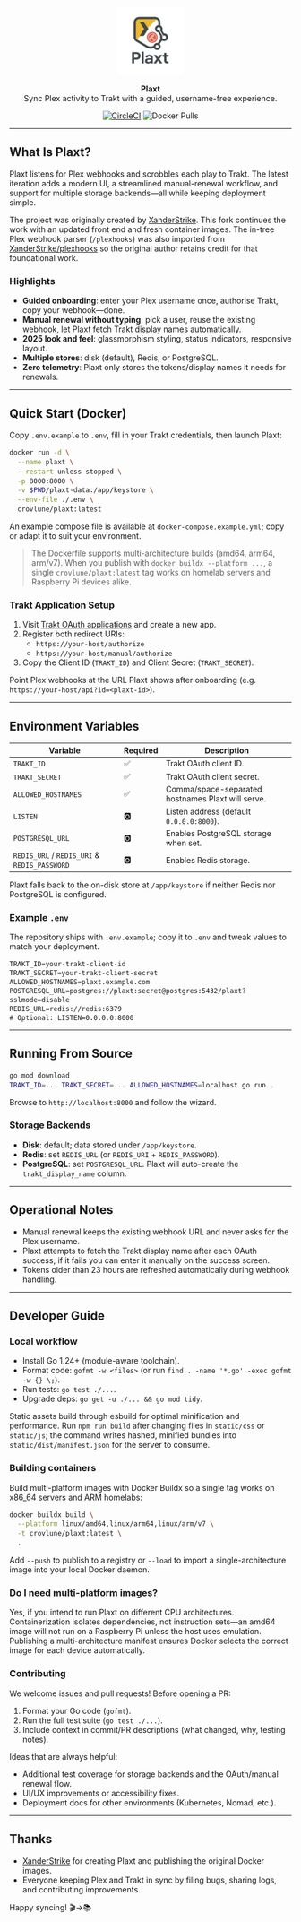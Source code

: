 <p align="center">
  <img src="./static/img/plaxt-logo.png" width="120" alt="Plaxt logo" />
</p>
<p align="center">
  <strong>Plaxt</strong><br/>
  Sync Plex activity to Trakt with a guided, username-free experience.
</p>
<p align="center">
  <a href="https://dl.circleci.com/status-badge/redirect/gh/CrovLune/plaxt/tree/main"><img src="https://dl.circleci.com/status-badge/img/gh/CrovLune/plaxt/tree/main.svg?style=shield" alt="CircleCI" /></a>
  <img src="https://img.shields.io/docker/pulls/crovlune/plaxt.svg" alt="Docker Pulls" />
</p>

---

## What Is Plaxt?

Plaxt listens for Plex webhooks and scrobbles each play to Trakt. The latest iteration adds a modern UI, a streamlined manual-renewal workflow, and support for multiple storage backends—all while keeping deployment simple.

The project was originally created by [XanderStrike](https://github.com/XanderStrike). This fork continues the work with an updated front end and fresh container images. The in-tree Plex webhook parser (`/plexhooks`) was also imported from [XanderStrike/plexhooks](https://github.com/XanderStrike/plexhooks) so the original author retains credit for that foundational work.

### Highlights

- **Guided onboarding**: enter your Plex username once, authorise Trakt, copy your webhook—done.
- **Manual renewal without typing**: pick a user, reuse the existing webhook, let Plaxt fetch Trakt display names automatically.
- **2025 look and feel**: glassmorphism styling, status indicators, responsive layout.
- **Multiple stores**: disk (default), Redis, or PostgreSQL.
- **Zero telemetry**: Plaxt only stores the tokens/display names it needs for renewals.

---

## Quick Start (Docker)

Copy `.env.example` to `.env`, fill in your Trakt credentials, then launch Plaxt:

```bash
docker run -d \
  --name plaxt \
  --restart unless-stopped \
  -p 8000:8000 \
  -v $PWD/plaxt-data:/app/keystore \
  --env-file ./.env \
  crovlune/plaxt:latest
```

An example compose file is available at `docker-compose.example.yml`; copy or adapt it to suit your environment.

> The Dockerfile supports multi-architecture builds (amd64, arm64, arm/v7). When you publish with `docker buildx --platform ...`, a single `crovlune/plaxt:latest` tag works on homelab servers and Raspberry Pi devices alike.

### Trakt Application Setup

1. Visit [Trakt OAuth applications](https://trakt.tv/oauth/applications) and create a new app.
2. Register both redirect URIs:
   - `https://your-host/authorize`
   - `https://your-host/manual/authorize`
3. Copy the Client ID (`TRAKT_ID`) and Client Secret (`TRAKT_SECRET`).

Point Plex webhooks at the URL Plaxt shows after onboarding (e.g. `https://your-host/api?id=<plaxt-id>`).

---

## Environment Variables

| Variable | Required | Description |
|----------|----------|-------------|
| `TRAKT_ID` | ✅ | Trakt OAuth client ID. |
| `TRAKT_SECRET` | ✅ | Trakt OAuth client secret. |
| `ALLOWED_HOSTNAMES` | ✅ | Comma/space-separated hostnames Plaxt will serve. |
| `LISTEN` | 🅾️ | Listen address (default `0.0.0.0:8000`). |
| `POSTGRESQL_URL` | 🅾️ | Enables PostgreSQL storage when set. |
| `REDIS_URL` / `REDIS_URI` & `REDIS_PASSWORD` | 🅾️ | Enables Redis storage. |

Plaxt falls back to the on-disk store at `/app/keystore` if neither Redis nor PostgreSQL is configured.

### Example `.env`

The repository ships with `.env.example`; copy it to `.env` and tweak values to match your deployment.

```env
TRAKT_ID=your-trakt-client-id
TRAKT_SECRET=your-trakt-client-secret
ALLOWED_HOSTNAMES=plaxt.example.com
POSTGRESQL_URL=postgres://plaxt:secret@postgres:5432/plaxt?sslmode=disable
REDIS_URL=redis://redis:6379
# Optional: LISTEN=0.0.0.0:8000
```

---

## Running From Source

```bash
go mod download
TRAKT_ID=... TRAKT_SECRET=... ALLOWED_HOSTNAMES=localhost go run .
```

Browse to `http://localhost:8000` and follow the wizard.

### Storage Backends
- **Disk**: default; data stored under `/app/keystore`.
- **Redis**: set `REDIS_URL` (or `REDIS_URI` + `REDIS_PASSWORD`).
- **PostgreSQL**: set `POSTGRESQL_URL`. Plaxt will auto-create the `trakt_display_name` column.

---

## Operational Notes

- Manual renewal keeps the existing webhook URL and never asks for the Plex username.
- Plaxt attempts to fetch the Trakt display name after each OAuth success; if it fails you can enter it manually on the success screen.
- Tokens older than 23 hours are refreshed automatically during webhook handling.

---

## Developer Guide

### Local workflow

- Install Go 1.24+ (module-aware toolchain).
- Format code: `gofmt -w <files>` (or run `find . -name '*.go' -exec gofmt -w {} \;`).
- Run tests: `go test ./...`.
- Upgrade deps: `go get -u ./... && go mod tidy`.

Static assets build through esbuild for optimal minification and performance. Run `npm run build` after changing files in `static/css` or `static/js`; the command writes hashed, minified bundles into `static/dist/manifest.json` for the server to consume.

### Building containers

Build multi-platform images with Docker Buildx so a single tag works on x86_64 servers and ARM homelabs:

```bash
docker buildx build \
  --platform linux/amd64,linux/arm64,linux/arm/v7 \
  -t crovlune/plaxt:latest \
  .
```

Add `--push` to publish to a registry or `--load` to import a single-architecture image into your local Docker daemon.

### Do I need multi-platform images?

Yes, if you intend to run Plaxt on different CPU architectures. Containerization isolates dependencies, not instruction sets—an amd64 image will not run on a Raspberry Pi unless the host uses emulation. Publishing a multi-architecture manifest ensures Docker selects the correct image for each device automatically.

### Contributing

We welcome issues and pull requests! Before opening a PR:

1. Format your Go code (`gofmt`).
2. Run the full test suite (`go test ./...`).
3. Include context in commit/PR descriptions (what changed, why, testing notes).

Ideas that are always helpful:
- Additional test coverage for storage backends and the OAuth/manual renewal flow.
- UI/UX improvements or accessibility fixes.
- Deployment docs for other environments (Kubernetes, Nomad, etc.).

---

## Thanks

- [XanderStrike](https://github.com/XanderStrike) for creating Plaxt and publishing the original Docker images.
- Everyone keeping Plex and Trakt in sync by filing bugs, sharing logs, and contributing improvements.

Happy syncing! 🎬→📚
